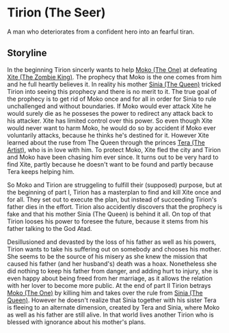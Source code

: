 Tirion (The Seer)
=================

A man who deteriorates from a confident hero into an fearful tiran.


Storyline
---------

In the beginning Tirion sincerly wants to help [Moko (The One)](the-one.md) at defeating [Xite (The Zombie King)](zombie-king.md).
The prophecy that Moko is the one comes from him and he full heartly believes it.
In reality his mother [Sinia (The Queen)](the-queen.md) tricked Tirion into seeing this prophecy and there is no merit to it.
The true goal of the prophecy is to get rid of Moko once and for all in order for Sinia to rule unchallenged and without boundaries.
If Moko would ever attack Xite he would surely die as he posseses the power to redirect any attack back to his attacker.
Xite has limited control over this power.
So even though Xite would never want to harm Moko, he would do so by accident if Moko ever voluntarily attacks, because he thinks he's destined for it.
However Xite learned about the ruse from The Queen through the princes [Tera (The Artist)](the-artist.md), who is in love with him.
To protect Moko, Xite fled the city and Tirion and Moko have been chasing him ever since.
It turns out to be very hard to find Xite, partly because he doesn't want to be found and partly because Tera keeps helping him.

So Moko and Tirion are struggeling to fulfill their (supposed) purpose,
but at the beginning of part I, Tirion has a masterplan to find and kill Xite once and for all.
They set out to execute the plan, but instead of succeeding Tirion's father dies in the effort.
Tirion also accidently discovers that the prophecy is fake and that his mother Sinia (The Queen) is behind it all.
On top of that Tirion looses his power to foresee the future, because it stems from his father talking to the God Atad.

Desillusioned and devasted by the loss of his father as well as his powers, Tirion wants to take his suffering out on somebody and chooses his mother.
She seems to be the source of his misery as she knew the mission that caused his father (and her husband's) death was a hoax.
Nonetheless she did nothing to keep his father from danger, and adding hurt to injury,
she is even happy about being freed from her marriage, as it allows the relation with her lover to become more public.
At the end of part II Tirion betrays [Moko (The One)](the-one.md) by killing him and takes over the rule from [Sinia (The Queen)](the-queen.md).
However he doesn't realize that Sinia together with his sister Tera is fleeing to an alternate dimension, created by Tera and Sinia,
where Moko as well as his father are still alive.
In that world lives another Tirion who is blessed with ignorance about his mother's plans.
